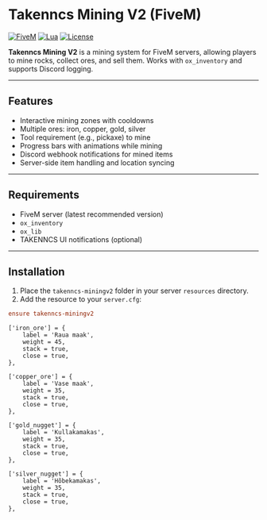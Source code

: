 # Takenncs Mining V2 (FiveM)

[![FiveM](https://img.shields.io/badge/FiveM-Compatible-brightgreen)](https://fivem.net/)
[![Lua](https://img.shields.io/badge/Lua-Script-blue)](https://www.lua.org/)
[![License](https://img.shields.io/badge/License-MIT-yellow)](#license)

**Takenncs Mining V2** is a mining system for FiveM servers, allowing players to mine rocks, collect ores, and sell them. Works with `ox_inventory` and supports Discord logging.

---

## Features

- Interactive mining zones with cooldowns
- Multiple ores: iron, copper, gold, silver
- Tool requirement (e.g., pickaxe) to mine
- Progress bars with animations while mining
- Discord webhook notifications for mined items
- Server-side item handling and location syncing

---

## Requirements

- FiveM server (latest recommended version)
- `ox_inventory`
- `ox_lib`
- TAKENNCS UI notifications (optional)

---

## Installation

1. Place the `takenncs-miningv2` folder in your server `resources` directory.
2. Add the resource to your `server.cfg`:

```cfg
ensure takenncs-miningv2 

```
```
['iron_ore'] = {
    label = 'Raua maak',
    weight = 45,
    stack = true,
    close = true,
},

['copper_ore'] = {
    label = 'Vase maak',
    weight = 35,
    stack = true,
    close = true,
},

['gold_nugget'] = {
    label = 'Kullakamakas',
    weight = 35,
    stack = true,
    close = true,
},

['silver_nugget'] = {
    label = 'Hõbekamakas',
    weight = 35,
    stack = true,
    close = true,
},
